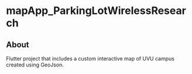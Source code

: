 # mapApp_ParkingLotWirelessResearch

## About 
Flutter project that includes a custom interactive map of UVU campus created using GeoJson.
